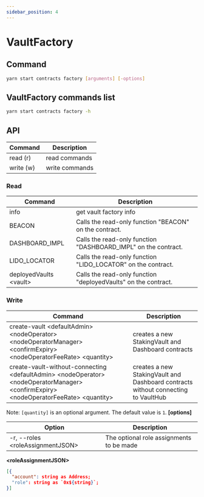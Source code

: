 ```yaml
---
sidebar_position: 4
---
```


# VaultFactory

## Command

```bash
yarn start contracts factory [arguments] [-options]
```

## VaultFactory commands list

```bash
yarn start contracts factory -h
```

## API

| Command   | Description    |
| --------- | -------------- |
| read (r)  | read commands  |
| write (w) | write commands |

### Read

| Command                 | Description                                                    |
| ----------------------- | -------------------------------------------------------------- |
| info                    | get vault factory info                                         |
| BEACON                  | Calls the read-only function "BEACON" on the contract.         |
| DASHBOARD_IMPL          | Calls the read-only function "DASHBOARD_IMPL" on the contract. |
| LIDO_LOCATOR            | Calls the read-only function "LIDO_LOCATOR" on the contract.   |
| deployedVaults \<vault> | Calls the read-only function "deployedVaults" on the contract. |

### Write

| Command                                                                                                                                    | Description                                                                       |
| ------------------------------------------------------------------------------------------------------------------------------------------ | --------------------------------------------------------------------------------- |
| create-vault \<defaultAdmin> \<nodeOperator> \<nodeOperatorManager> \<confirmExpiry> \<nodeOperatorFeeRate> \<quantity>                    | creates a new StakingVault and Dashboard contracts                                |
| create-vault-without-connecting \<defaultAdmin> \<nodeOperator> \<nodeOperatorManager> \<confirmExpiry> \<nodeOperatorFeeRate> \<quantity> | creates a new StakingVault and Dashboard contracts without connecting to VaultHub |

Note: `[quantity]` is an optional argument. The default value is `1`.
**[options]**

| Option                            | Description                              |
| --------------------------------- | ---------------------------------------- |
| -r, --roles \<roleAssignmentJSON> | The optional role assignments to be made |

**\<roleAssignmentJSON>**

```json
[{
  "account": string as Address;
  "role": string as `0x${string}`;
}]
```
